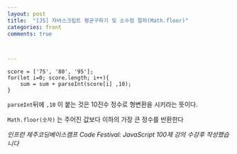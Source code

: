 ```yaml
---
layout: post
title:  "[JS] 자바스크립트 평균구하기 및 소수점 절하(Math.floor)"
categories: front
comments: true



---
```


```
score = ['75', '80', '95'];
for(let i=0; score.length; i++){
	sum = sum + parseInt(score[i] ,10);
}
```

`parseInt`뒤에 `,10` 이 붙는 것은 10진수 정수로 형변환을 시키라는 뜻이다.

`Math.floor(숫자)` 는 주어진 값보다 이하의 가장 큰 정수를 반환한다

*인프런 제주코딩베이스캠프 Code Festival: JavaScript 100제 강의 수강후 작성했습니다*